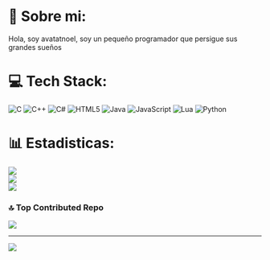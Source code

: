 # 💫 Sobre mi:
Hola, soy avatatnoel, soy un pequeño programador que persigue sus grandes sueños


# 💻 Tech Stack:
![C](https://img.shields.io/badge/c-%2300599C.svg?style=for-the-badge&logo=c&logoColor=white) ![C++](https://img.shields.io/badge/c++-%2300599C.svg?style=for-the-badge&logo=c%2B%2B&logoColor=white) ![C#](https://img.shields.io/badge/c%23-%23239120.svg?style=for-the-badge&logo=csharp&logoColor=white) ![HTML5](https://img.shields.io/badge/html5-%23E34F26.svg?style=for-the-badge&logo=html5&logoColor=white) ![Java](https://img.shields.io/badge/java-%23ED8B00.svg?style=for-the-badge&logo=openjdk&logoColor=white) ![JavaScript](https://img.shields.io/badge/javascript-%23323330.svg?style=for-the-badge&logo=javascript&logoColor=%23F7DF1E) ![Lua](https://img.shields.io/badge/lua-%232C2D72.svg?style=for-the-badge&logo=lua&logoColor=white) ![Python](https://img.shields.io/badge/python-3670A0?style=for-the-badge&logo=python&logoColor=ffdd54)
# 📊 Estadisticas:
![](https://github-readme-stats.vercel.app/api?username=avatatnoel&theme=dark&hide_border=false&include_all_commits=false&count_private=false)<br/>
![](https://nirzak-streak-stats.vercel.app/?user=avatatnoel&theme=dark&hide_border=false)<br/>
![](https://github-readme-stats.vercel.app/api/top-langs/?username=avatatnoel&theme=dark&hide_border=false&include_all_commits=false&count_private=false&layout=compact)

### 🔝 Top Contributed Repo
![](https://github-contributor-stats.vercel.app/api?username=avatatnoel&limit=5&theme=dark&combine_all_yearly_contributions=true)

---
[![](https://visitcount.itsvg.in/api?id=avatatnoel&icon=0&color=0)](https://visitcount.itsvg.in)

<!-- Proudly created with GPRM ( https://gprm.itsvg.in ) -->
